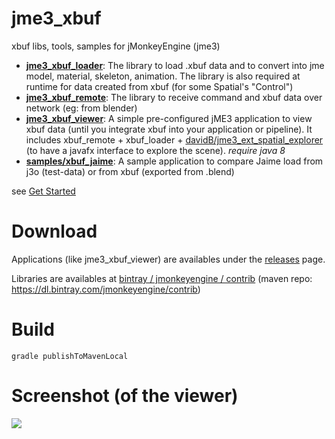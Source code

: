 # jme3_xbuf

xbuf libs, tools, samples for jMonkeyEngine (jme3)

* **[jme3_xbuf_loader](https://github.com/xbuf/jme3_xbuf/tree/master/jme3_xbuf_loader)**: The library to load .xbuf data and to convert into jme model, material, skeleton, animation. The library is also required at runtime for data created from xbuf (for some Spatial's "Control")
* **[jme3_xbuf_remote](https://github.com/xbuf/jme3_xbuf/tree/master/jme3_xbuf_remote)**: The library to receive command and xbuf data over network (eg: from blender)
* **[jme3_xbuf_viewer](https://github.com/xbuf/jme3_xbuf/tree/master/jme3_xbuf_viewer)**: A simple pre-configured jME3 application to view xbuf data (until you integrate xbuf into your application or pipeline). It includes xbuf_remote + xbuf_loader + [davidB/jme3_ext_spatial_explorer](https://github.com/davidB/jme3_ext_spatial_explorer) (to have a javafx interface to explore the scene). *require java 8*
* **[samples/xbuf_jaime](https://github.com/xbuf/jme3_xbuf/tree/master/samples/xbuf_jaime)**: A sample application to compare Jaime load from j3o (test-data) or from xbuf (exported from .blend)

see [Get Started](https://github.com/xbuf/jme3_xbuf/wiki/Get-started)

# Download

Applications (like jme3_xbuf_viewer) are availables under the [releases](releases) page.

Libraries are availables at [bintray / jmonkeyengine / contrib](https://bintray.com/jmonkeyengine/contrib) (maven repo: https://dl.bintray.com/jmonkeyengine/contrib)

# Build

```
gradle publishToMavenLocal
```

# Screenshot (of the viewer)

![](http://i.imgur.com/MEV4AMa.png)
